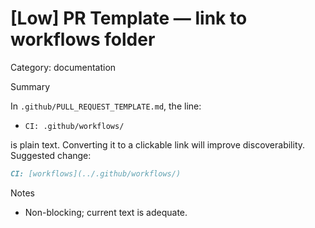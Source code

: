 # [Low] PR Template — link to workflows folder

Category: documentation

Summary

In `.github/PULL_REQUEST_TEMPLATE.md`, the line:

- `CI: .github/workflows/`

is plain text. Converting it to a clickable link will improve discoverability. Suggested change:

```md
CI: [workflows](../.github/workflows/)
```

Notes

- Non-blocking; current text is adequate.
